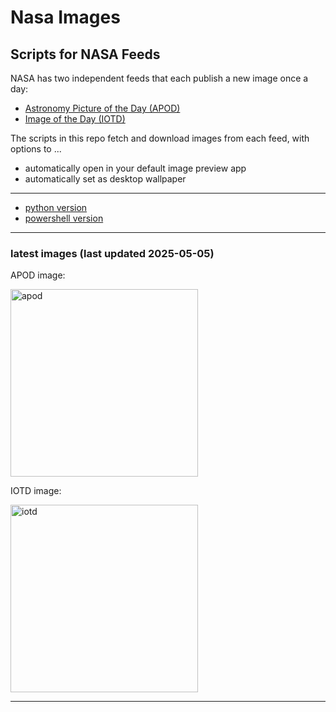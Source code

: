 # Nasa Images

## Scripts for NASA Feeds

NASA has two independent feeds that each publish a new image once a day:

- [Astronomy Picture of the Day (APOD)](https://apod.nasa.gov/apod/)
- [Image of the Day (IOTD)](https://www.nasa.gov/image-of-the-day/)

The scripts in this repo fetch and download images from each feed, with options to ...

- automatically open in your default image preview app
- automatically set as desktop wallpaper

---

- [python version](./python/README.md)
- [powershell version](./powershell/README.md)

---

### latest images (last updated 2025-05-05)

APOD image:

<a href="https://apod.nasa.gov/apod/image/2505/PlanetLines_Hervas_2603.jpg"><img alt="apod" src="https://apod.nasa.gov/apod/image/2505/PlanetLines_Hervas_2603.jpg" height="300" /></a>

IOTD image:

<a href="https://www.nasa.gov/wp-content/uploads/2025/05/54470656907-2362dd2f92-o.jpg"><img alt="iotd" src="https://www.nasa.gov/wp-content/uploads/2025/05/54470656907-2362dd2f92-o.jpg" height="300" /></a>

---
